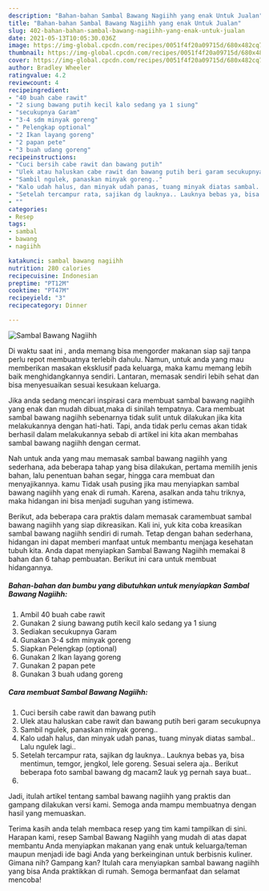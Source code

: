 ```yaml
---
description: "Bahan-bahan Sambal Bawang Nagiihh yang enak Untuk Jualan"
title: "Bahan-bahan Sambal Bawang Nagiihh yang enak Untuk Jualan"
slug: 402-bahan-bahan-sambal-bawang-nagiihh-yang-enak-untuk-jualan
date: 2021-05-13T10:05:30.036Z
image: https://img-global.cpcdn.com/recipes/0051f4f20a09715d/680x482cq70/sambal-bawang-nagiihh-foto-resep-utama.jpg
thumbnail: https://img-global.cpcdn.com/recipes/0051f4f20a09715d/680x482cq70/sambal-bawang-nagiihh-foto-resep-utama.jpg
cover: https://img-global.cpcdn.com/recipes/0051f4f20a09715d/680x482cq70/sambal-bawang-nagiihh-foto-resep-utama.jpg
author: Bradley Wheeler
ratingvalue: 4.2
reviewcount: 4
recipeingredient:
- "40 buah cabe rawit"
- "2 siung bawang putih kecil kalo sedang ya 1 siung"
- "secukupnya Garam"
- "3-4 sdm minyak goreng"
- " Pelengkap optional"
- "2 Ikan layang goreng"
- "2 papan pete"
- "3 buah udang goreng"
recipeinstructions:
- "Cuci bersih cabe rawit dan bawang putih"
- "Ulek atau haluskan cabe rawit dan bawang putih beri garam secukupnya"
- "Sambil ngulek, panaskan minyak goreng.."
- "Kalo udah halus, dan minyak udah panas, tuang minyak diatas sambal.. Lalu ngulek lagi.."
- "Setelah tercampur rata, sajikan dg lauknya.. Lauknya bebas ya, bisa mentimun, temgor, jengkol, lele goreng. Sesuai selera aja.. Berikut beberapa foto sambal bawang dg macam2 lauk yg pernah saya buat.."
- ""
categories:
- Resep
tags:
- sambal
- bawang
- nagiihh

katakunci: sambal bawang nagiihh 
nutrition: 280 calories
recipecuisine: Indonesian
preptime: "PT12M"
cooktime: "PT47M"
recipeyield: "3"
recipecategory: Dinner

---
```



![Sambal Bawang Nagiihh](https://img-global.cpcdn.com/recipes/0051f4f20a09715d/680x482cq70/sambal-bawang-nagiihh-foto-resep-utama.jpg)

Di waktu  saat ini , anda memang bisa mengorder makanan siap saji tanpa perlu repot membuatnya terlebih dahulu. Namun, untuk anda yang mau memberikan masakan eksklusif pada keluarga, maka kamu memang lebih baik menghidangkannya sendiri. Lantaran, memasak sendiri lebih sehat dan bisa menyesuaikan sesuai kesukaan keluarga.

Jika anda sedang mencari inspirasi cara membuat sambal bawang nagiihh yang enak dan mudah dibuat,maka di sinilah tempatnya. Cara membuat sambal bawang nagiihh  sebenarnya tidak sulit untuk dilakukan jika kita melakukannya dengan hati-hati. Tapi, anda tidak perlu cemas akan tidak berhasil dalam melakukannya 
sebab di artikel ini kita akan membahas sambal bawang nagiihh dengan cermat.  



Nah untuk anda yang mau memasak sambal bawang nagiihh yang sederhana, ada beberapa tahap yang bisa dilakukan, pertama memilih jenis bahan, lalu penentuan bahan segar, hingga cara membuat dan menyajikannya. kamu Tidak usah pusing jika mau menyiapkan sambal bawang nagiihh yang enak di rumah. Karena, asalkan anda  tahu triknya, maka hidangan ini bisa menjadi suguhan yang istimewa.

Berikut, ada beberapa cara praktis  dalam memasak caramembuat sambal bawang nagiihh yang siap dikreasikan. Kali ini, yuk kita coba kreasikan sambal bawang nagiihh sendiri di rumah. Tetap dengan bahan sederhana, hidangan ini dapat memberi manfaat untuk membantu menjaga kesehatan tubuh kita. Anda dapat menyiapkan Sambal Bawang Nagiihh memakai 8 bahan dan 6 tahap pembuatan. Berikut ini cara untuk membuat hidangannya.

<!--inarticleads1-->

##### Bahan-bahan dan bumbu yang dibutuhkan untuk menyiapkan Sambal Bawang Nagiihh:

1. Ambil 40 buah cabe rawit
1. Gunakan 2 siung bawang putih kecil kalo sedang ya 1 siung
1. Sediakan secukupnya Garam
1. Gunakan 3-4 sdm minyak goreng
1. Siapkan  Pelengkap (optional)
1. Gunakan 2 Ikan layang goreng
1. Gunakan 2 papan pete
1. Gunakan 3 buah udang goreng




<!--inarticleads2-->

##### Cara membuat Sambal Bawang Nagiihh:

1. Cuci bersih cabe rawit dan bawang putih
1. Ulek atau haluskan cabe rawit dan bawang putih beri garam secukupnya
1. Sambil ngulek, panaskan minyak goreng..
1. Kalo udah halus, dan minyak udah panas, tuang minyak diatas sambal.. Lalu ngulek lagi..
1. Setelah tercampur rata, sajikan dg lauknya.. Lauknya bebas ya, bisa mentimun, temgor, jengkol, lele goreng. Sesuai selera aja.. Berikut beberapa foto sambal bawang dg macam2 lauk yg pernah saya buat..
1. 




Jadi, itulah artikel tentang  sambal bawang nagiihh  yang praktis dan gampang dilakukan versi kami. Semoga anda mampu membuatnya dengan hasil yang memuaskan. 

Terima kasih anda telah membaca resep yang tim kami tampilkan di sini. Harapan kami, resep  Sambal Bawang Nagiihh yang mudah di atas dapat membantu Anda menyiapkan makanan yang enak untuk keluarga/teman maupun menjadi ide bagi Anda yang berkeinginan untuk berbisnis kuliner. Gimana nih? Gampang kan? Itulah cara menyiapkan sambal bawang nagiihh yang bisa Anda praktikkan di rumah. Semoga bermanfaat dan selamat mencoba!

